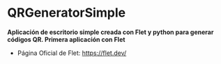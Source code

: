 # QRGeneratorSimple
**Aplicación de escritorio simple creada con Flet y python para generar códigos QR. Primera aplicación con Flet**
- Página Oficial de Flet: https://flet.dev/ 
